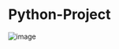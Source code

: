 # Python-Project
![image](https://github.com/BodnarFlorina/Python-Project/assets/100145889/44c1fc5a-c24e-4c9a-976f-1b9457eb5e52)
